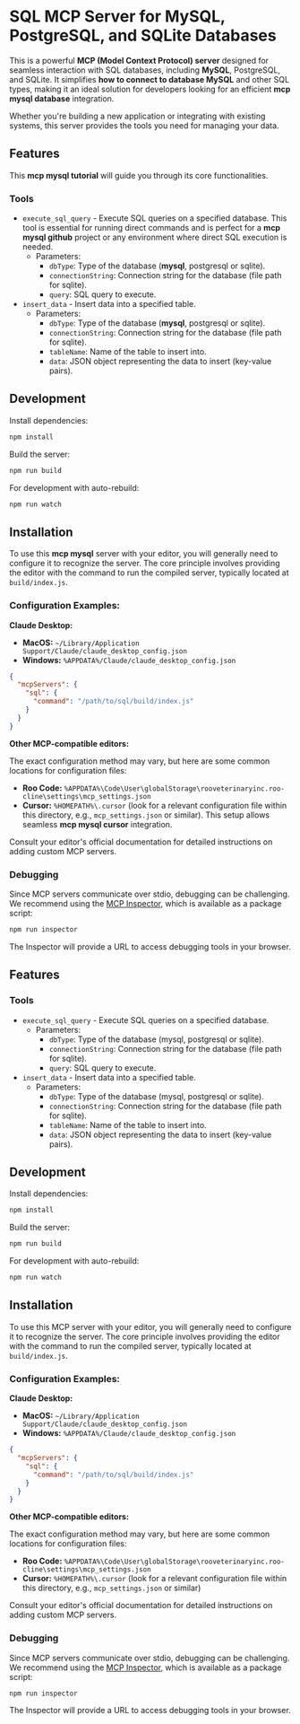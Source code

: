 # SQL MCP Server for MySQL, PostgreSQL, and SQLite Databases
 
This is a powerful **MCP (Model Context Protocol) server** designed for seamless interaction with SQL databases, including **MySQL**, PostgreSQL, and SQLite. It simplifies **how to connect to database MySQL** and other SQL types, making it an ideal solution for developers looking for an efficient **mcp mysql database** integration.
 
Whether you're building a new application or integrating with existing systems, this server provides the tools you need for managing your data.
 
## Features
 
This **mcp mysql tutorial** will guide you through its core functionalities.
 
### Tools
- `execute_sql_query` - Execute SQL queries on a specified database. This tool is essential for running direct commands and is perfect for a **mcp mysql github** project or any environment where direct SQL execution is needed.
  - Parameters:
    - `dbType`: Type of the database (**mysql**, postgresql or sqlite).
    - `connectionString`: Connection string for the database (file path for sqlite).
    - `query`: SQL query to execute.
- `insert_data` - Insert data into a specified table.
  - Parameters:
    - `dbType`: Type of the database (**mysql**, postgresql or sqlite).
    - `connectionString`: Connection string for the database (file path for sqlite).
    - `tableName`: Name of the table to insert into.
    - `data`: JSON object representing the data to insert (key-value pairs).
 
## Development
 
Install dependencies:
```bash
npm install
```
 
Build the server:
```bash
npm run build
```
 
For development with auto-rebuild:
```bash
npm run watch
```
 
## Installation
 
To use this **mcp mysql** server with your editor, you will generally need to configure it to recognize the server. The core principle involves providing the editor with the command to run the compiled server, typically located at `build/index.js`.
 
### Configuration Examples:
 
**Claude Desktop:**
 
-   **MacOS:** `~/Library/Application Support/Claude/claude_desktop_config.json`
-   **Windows:** `%APPDATA%/Claude/claude_desktop_config.json`
 
```json
{
  "mcpServers": {
    "sql": {
      "command": "/path/to/sql/build/index.js"
    }
  }
}
```
 
**Other MCP-compatible editors:**
 
The exact configuration method may vary, but here are some common locations for configuration files:
 
-   **Roo Code:** `%APPDATA%\Code\User\globalStorage\rooveterinaryinc.roo-cline\settings\mcp_settings.json`
-   **Cursor:** `%HOMEPATH%\.cursor` (look for a relevant configuration file within this directory, e.g., `mcp_settings.json` or similar). This setup allows seamless **mcp mysql cursor** integration.
 
Consult your editor's official documentation for detailed instructions on adding custom MCP servers.
 
### Debugging
 
Since MCP servers communicate over stdio, debugging can be challenging. We recommend using the [MCP Inspector](https://github.com/modelcontextprotocol/inspector), which is available as a package script:
 
```bash
npm run inspector
```
 
The Inspector will provide a URL to access debugging tools in your browser.

## Features

### Tools
- `execute_sql_query` - Execute SQL queries on a specified database.
  - Parameters:
    - `dbType`: Type of the database (mysql, postgresql or sqlite).
    - `connectionString`: Connection string for the database (file path for sqlite).
    - `query`: SQL query to execute.
- `insert_data` - Insert data into a specified table.
  - Parameters:
    - `dbType`: Type of the database (mysql, postgresql or sqlite).
    - `connectionString`: Connection string for the database (file path for sqlite).
    - `tableName`: Name of the table to insert into.
    - `data`: JSON object representing the data to insert (key-value pairs).

## Development

Install dependencies:
```bash
npm install
```

Build the server:
```bash
npm run build
```

For development with auto-rebuild:
```bash
npm run watch
```

## Installation

To use this MCP server with your editor, you will generally need to configure it to recognize the server. The core principle involves providing the editor with the command to run the compiled server, typically located at `build/index.js`.

### Configuration Examples:

**Claude Desktop:**

-   **MacOS:** `~/Library/Application Support/Claude/claude_desktop_config.json`
-   **Windows:** `%APPDATA%/Claude/claude_desktop_config.json`

```json
{
  "mcpServers": {
    "sql": {
      "command": "/path/to/sql/build/index.js"
    }
  }
}
```

**Other MCP-compatible editors:**

The exact configuration method may vary, but here are some common locations for configuration files:

-   **Roo Code:** `%APPDATA%\Code\User\globalStorage\rooveterinaryinc.roo-cline\settings\mcp_settings.json`
-   **Cursor:** `%HOMEPATH%\.cursor` (look for a relevant configuration file within this directory, e.g., `mcp_settings.json` or similar)

Consult your editor's official documentation for detailed instructions on adding custom MCP servers.

### Debugging

Since MCP servers communicate over stdio, debugging can be challenging. We recommend using the [MCP Inspector](https://github.com/modelcontextprotocol/inspector), which is available as a package script:

```bash
npm run inspector
```

The Inspector will provide a URL to access debugging tools in your browser.
